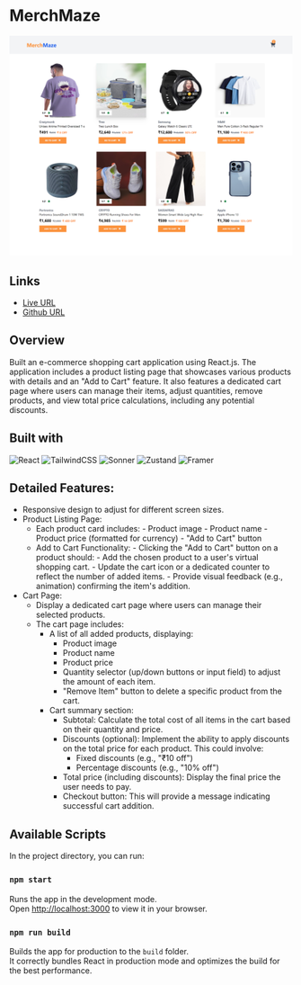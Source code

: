 # MerchMaze

![Design preview for Ecommerce Site](./src/design/ecommerce%20site.png)

## Links
- [Live URL](https://merchmaze5867.netlify.app/)
- [Github URL](https://github.com/sukanyagurav/Ecommerce-site)

## Overview

Built an e-commerce shopping cart application using React.js. The application includes a product listing page that showcases various products with details and an "Add to Cart" feature. It also features a dedicated cart page where users can manage their items, adjust quantities, remove products, and view total price calculations, including any potential discounts.

## Built with

![React](https://img.shields.io/badge/react-%2320232a.svg?style=for-the-badge&logo=react&logoColor=%2361DAFB)  ![TailwindCSS](https://img.shields.io/badge/tailwindcss-%2338B2AC.svg?style=for-the-badge&logo=tailwind-css&logoColor=white)  ![Sonner](https://img.shields.io/badge/sonner-%2320232a.svg?style=for-the-badge&logo=Sonner&logoColor=white)  ![Zustand](https://img.shields.io/badge/zustand-%F8B533.svg?style=for-the-badge&logo=Sonner&logoColor=white) ![Framer](https://img.shields.io/badge/Framer-black?style=for-the-badge&logo=framer&logoColor=blue)

## Detailed Features:
- Responsive design to adjust for different screen sizes.
- Product Listing Page:
  - Each product card includes:
        - Product image
        - Product name
        - Product price (formatted for currency)
        - "Add to Cart" button
  - Add to Cart Functionality:
        - Clicking the "Add to Cart" button on a product should:
        - Add the chosen product to a user's virtual shopping cart.
        - Update the cart icon or a dedicated counter to reflect the number of added items.
        - Provide visual feedback (e.g., animation) confirming the item's addition.
- Cart Page:
    - Display a dedicated cart page where users can manage their selected products.
    - The cart page includes:
        - A list of all added products, displaying:
            - Product image
            - Product name
            - Product price
            - Quantity selector (up/down buttons or input field) to adjust the amount of each item.
            - "Remove Item" button to delete a specific product from the cart.
        - Cart summary section:
            - Subtotal: Calculate the total cost of all items in the cart based on their quantity and price.
            - Discounts (optional): Implement the ability to apply discounts on the total price for each product. This could involve:
                - Fixed discounts (e.g., "₹10 off")
                - Percentage discounts (e.g., "10% off")
            - Total price (including discounts): Display the final price the user needs to pay.
            - Checkout button: This will provide a message indicating successful cart addition.



## Available Scripts

In the project directory, you can run:

### `npm start`
Runs the app in the development mode.\
Open [http://localhost:3000](http://localhost:3000) to view it in your browser.

### `npm run build`
Builds the app for production to the `build` folder.\
It correctly bundles React in production mode and optimizes the build for the best performance.

